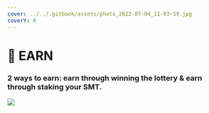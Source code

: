 ```yaml
---
cover: ../../.gitbook/assets/photo_2022-07-04_11-03-39.jpg
coverY: 0
---
```


# 🔵 EARN

### &#x20;2 ways to earn: earn through winning the lottery & earn through staking your SMT.

![](../../.gitbook/assets/photo\_2022-07-01\_18-58-24.jpg)
